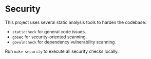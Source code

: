 # Security

This project uses several static analysis tools to harden the codebase:

- `staticcheck` for general code issues.
- `gosec` for security-oriented scanning.
- `govulncheck` for dependency vulnerability scanning.

Run `make security` to execute all security checks locally.
